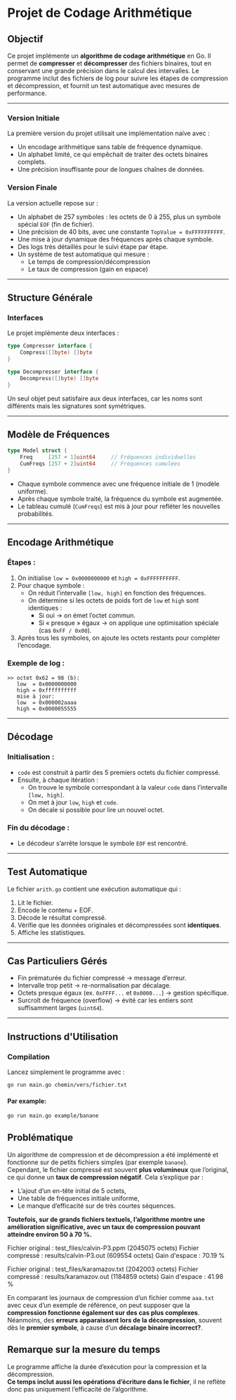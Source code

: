 # Projet de Codage Arithmétique

## Objectif

Ce projet implémente un **algorithme de codage arithmétique** en Go. Il permet de **compresser** et **décompresser** des fichiers binaires, tout en conservant une grande précision dans le calcul des intervalles. Le programme inclut des fichiers de log pour suivre les étapes de compression et décompression, et fournit un test automatique avec mesures de performance.

---


### Version Initiale

La première version du projet utilisait une implémentation naïve avec :

* Un encodage arithmétique sans table de fréquence dynamique.
* Un alphabet limité, ce qui empêchait de traiter des octets binaires complets.
* Une précision insuffisante pour de longues chaînes de données.

### Version Finale

La version actuelle repose sur :

* Un alphabet de 257 symboles : les octets de 0 à 255, plus un symbole spécial `EOF` (fin de fichier).
* Une précision de 40 bits, avec une constante `TopValue = 0xFFFFFFFFFF`.
* Une mise à jour dynamique des fréquences après chaque symbole.
* Des logs très détaillés pour le suivi étape par étape.
* Un système de test automatique qui mesure :
  * Le temps de compression/décompression
  * Le taux de compression (gain en espace)

---

## Structure Générale

### Interfaces

Le projet implémente deux interfaces :

```go
type Compresser interface {
    Compress([]byte) []byte
}

type Decompresser interface {
    Decompress([]byte) []byte
}
```

Un seul objet peut satisfaire aux deux interfaces, car les noms sont différents mais les signatures sont symétriques.

---

## Modèle de Fréquences

```go
type Model struct {
    Freq     [257 + 1]uint64     // Fréquences individuelles
    CumFreqs [257 + 2]uint64     // Fréquences cumulées
}
```

* Chaque symbole commence avec une fréquence initiale de 1 (modèle uniforme).
* Après chaque symbole traité, la fréquence du symbole est augmentée.
* Le tableau cumulé (`CumFreqs`) est mis à jour pour refléter les nouvelles probabilités.

---

## Encodage Arithmétique

### Étapes :

1. On initialise `low = 0x0000000000` et `high = 0xFFFFFFFFFF`.
2. Pour chaque symbole :
   * On réduit l’intervalle `[low, high]` en fonction des fréquences.
   * On détermine si les octets de poids fort de `low` et `high` sont identiques :
     * Si oui → on émet l’octet commun.
     * Si « presque » égaux → on applique une optimisation spéciale (cas `0xFF / 0x00`).
3. Après tous les symboles, on ajoute les octets restants pour compléter l’encodage.

### Exemple de log :

```
>> octet 0x62 = 98 (b):
   low  = 0x0000000000
   high = 0xffffffffff
   mise à jour:
   low  = 0x000002aaaa
   high = 0x0000055555
```

---

## Décodage

### Initialisation :

* `code` est construit à partir des 5 premiers octets du fichier compressé.
* Ensuite, à chaque itération :
  * On trouve le symbole correspondant à la valeur `code` dans l’intervalle `[low, high]`.
  * On met à jour `low`, `high` et `code`.
  * On décale si possible pour lire un nouvel octet.

### Fin du décodage :

* Le décodeur s’arrête lorsque le symbole `EOF` est rencontré.

---

## Test Automatique

Le fichier `arith.go` contient une exécution automatique qui :

1. Lit le fichier.
2. Encode le contenu + EOF.
3. Décode le résultat compressé.
4. Vérifie que les données originales et décompressées sont **identiques**.
5. Affiche les statistiques.

---

## Cas Particuliers Gérés

* Fin prématurée du fichier compressé → message d’erreur.
* Intervalle trop petit → re-normalisation par décalage.
* Octets presque égaux (ex. `0xFFFF...` et `0x0000...`) → gestion spécifique.
* Surcroît de fréquence (overflow) → évité car les entiers sont suffisamment larges (`uint64`).

---

## Instructions d'Utilisation

### Compilation

Lancez simplement le programme avec :

```bash
go run main.go chemin/vers/fichier.txt
```

#### Par example: 
```bash
go run main.go example/banane
```

## Problématique

Un algorithme de compression et de décompression a été implémenté et fonctionne sur de petits fichiers simples (par exemple `banane`).  
Cependant, le fichier compressé est souvent **plus volumineux** que l’original, ce qui donne un **taux de compression négatif**. Cela s’explique par :
- L’ajout d’un en-tête initial de 5 octets,
- Une table de fréquences initiale uniforme,
- Le manque d’efficacité sur de très courtes séquences.

**Toutefois, sur de grands fichiers textuels, l’algorithme montre une amélioration significative, avec un taux de compression pouvant atteindre environ 50 à 70 %.**  

Fichier original :      test_files/calvin-P3.ppm (2045075 octets)
Fichier compressé :     results/calvin-P3.out (609554 octets)
Gain d'espace :         70.19 %

Fichier original :      test_files/karamazov.txt (2042003 octets)
Fichier compressé :     results/karamazov.out (1184859 octets)
Gain d'espace :         41.98 %

En comparant les journaux de compression d’un fichier comme `aaa.txt` avec ceux d’un exemple de référence, on peut supposer que la **compression fonctionne également sur des cas plus complexes**.  
Néanmoins, des **erreurs apparaissent lors de la décompression**, souvent dès le **premier symbole**, à cause d’un **décalage binaire incorrect?**.

## Remarque sur la mesure du temps

Le programme affiche la durée d’exécution pour la compression et la décompression.  
**Ce temps inclut aussi les opérations d’écriture dans le fichier**, il ne reflète donc pas uniquement l’efficacité de l’algorithme.
